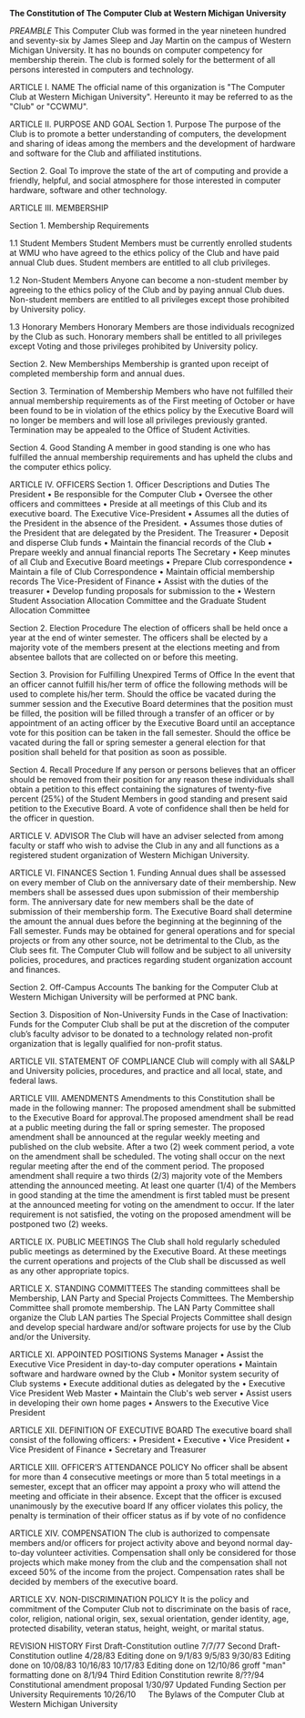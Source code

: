 **The Constitution of The Computer Club at Western Michigan University**

_PREAMBLE_
This Computer Club was formed in the year nineteen hundred and seventy-six by James Sleep and Jay Martin on the campus of Western Michigan University. It has no bounds on computer competency for membership therein. The club is formed solely for the betterment of all persons interested in computers and technology.

ARTICLE I.     NAME
The official name of this organization is "The Computer Club at Western Michigan University". Hereunto it may be referred to as the "Club" or "CCWMU".

ARTICLE II.     PURPOSE AND GOAL
Section 1.     Purpose
The purpose of the Club is to promote a better understanding of computers, the development and sharing of ideas among the members and the development of hardware and software for the Club and affiliated institutions.

Section 2.     Goal
To improve the state of the art of computing and provide a friendly, helpful, and social atmosphere for those interested in computer hardware, software and other technology.

ARTICLE III.     MEMBERSHIP

Section 1.     Membership Requirements

1.1     Student Members
Student Members must be currently enrolled students at WMU who have agreed to the ethics policy of the Club and have paid annual Club dues. Student members are entitled to all club privileges.

1.2     Non-Student Members
Anyone can become a non-student member by agreeing to the ethics policy of the Club and by paying annual Club dues. Non-student members are entitled to all privileges except those prohibited by University policy.

1.3     Honorary Members
Honorary Members are those individuals recognized by the Club as such. Honorary members shall be entitled to all privileges except Voting and those privileges prohibited by University policy.

Section 2.     New Memberships
Membership is granted upon receipt of completed membership form and annual dues.

Section 3.     Termination of Membership
Members who have not fulfilled their annual membership requirements as of the First meeting of October or have been found to be in violation of the ethics policy by the Executive Board will no longer be members and will lose all privileges previously granted. Termination may be appealed to the Office of Student Activities.

Section 4.     Good Standing
A member in good standing is one who has fulfilled the annual membership requirements and has upheld the clubs and the computer ethics policy.

ARTICLE IV.     OFFICERS
Section 1.     Officer Descriptions and Duties
The President
•	Be responsible for the Computer Club
•	Oversee the other officers and committees
•	Preside at all meetings of this Club and its executive board.
The Executive Vice-President
•	Assumes all the duties of the President in the absence of the President.
•	Assumes those duties of the President that are delegated by the President.
The Treasurer
•	Deposit and disperse Club funds
•	Maintain the financial records of the Club
•	Prepare weekly and annual financial reports
The Secretary
•	Keep minutes of all Club and Executive Board meetings
•	Prepare Club correspondence
•	Maintain a file of Club Correspondence
•	Maintain official membership records
The Vice-President of Finance
•	Assist with the duties of the treasurer
•	Develop funding proposals for submission to the
•	Western Student Association Allocation Committee and the Graduate Student Allocation Committee

Section 2.     Election Procedure
The election of officers shall be held once a year at the end of winter semester. The officers shall be elected by a majority vote of the members present at the elections meeting and from absentee ballots that are collected on or before this meeting.

Section 3.     Provision for Fulfilling Unexpired Terms of Office
In the event that an officer cannot fulfill his/her term of office the following methods will be used to complete his/her term. Should the office be vacated during the summer session and the Executive Board determines that the position must be filled, the position will be filled through a transfer of an officer or by appointment of an acting officer by the Executive Board until an acceptance vote for this position can be taken in the fall semester. Should the office be vacated during the fall or spring semester a general election for that position shall beheld for that position as soon as possible.

Section 4.     Recall Procedure
If any person or persons believes that an officer should be removed from their position for any reason these individuals shall obtain a petition to this effect containing the signatures of twenty-five percent (25%) of the Student Members in good standing and present said petition to the Executive Board. A vote of confidence shall then be held for the officer in question.

ARTICLE V.     ADVISOR
The Club will have an adviser selected from among faculty or staff who wish to advise the Club in any and all functions as a registered student organization of Western Michigan University.

ARTICLE VI.     FINANCES
Section 1.     Funding
Annual dues shall be assessed on every member of Club on the anniversary date of their membership. New members shall be assessed dues upon submission of their membership form. The anniversary date for new members shall be the date of submission of their membership form. The Executive Board shall determine the amount the annual dues before the beginning at the beginning of the Fall semester. Funds may be obtained for general operations and for special projects or from any other source, not be detrimental to the Club, as the Club sees fit. The Computer Club will follow and be subject to all university policies, procedures, and practices regarding student organization account and finances.

Section 2.     Off-Campus Accounts
The banking for the Computer Club at Western Michigan University will be performed at PNC bank.

Section 3.     Disposition of Non-University Funds in the Case of Inactivation:
Funds for the Computer Club shall be put at the discretion of the computer club’s faculty advisor to be donated to a technology related non-profit organization that is legally qualified for non-profit status.

ARTICLE VII.     STATEMENT OF COMPLIANCE
Club will comply with all SA&LP and University policies, procedures, and practice and all local, state, and federal laws.

ARTICLE VIII.     AMENDMENTS
Amendments to this Constitution shall be made in the following manner: The proposed amendment shall be submitted to the Executive Board for approval.The proposed amendment shall be read at a public meeting during the fall or spring semester. The proposed amendment shall be announced at the regular weekly meeting and published on the club website. After a two (2) week comment period, a vote on the amendment shall be scheduled. The voting shall occur on the next regular meeting after the end of the comment period. The proposed amendment shall require a two thirds (2/3) majority vote of the Members attending the announced meeting. At least one quarter (1/4) of the Members in good standing at the time the amendment is first tabled must be present at the announced meeting for voting on the amendment to occur. If the later requirement is not satisfied, the voting on the proposed amendment will be postponed two (2) weeks.

ARTICLE IX.     PUBLIC MEETINGS
The Club shall hold regularly scheduled public meetings as determined by the Executive Board. At these meetings the current operations and projects of the Club shall be discussed as well as any other appropriate topics.

ARTICLE X.     STANDING COMMITTEES
The standing committees shall be Membership, LAN Party and Special Projects Committees. The Membership Committee shall promote membership. The LAN Party Committee shall organize the Club LAN parties The Special Projects Committee shall design and develop special hardware and/or software projects for use by the Club and/or the University.

ARTICLE XI.     APPOINTED POSITIONS
Systems Manager
•	Assist the Executive Vice President in day-to-day computer operations
•	Maintain software and hardware owned by the Club
•	Monitor system security of Club systems
•	Execute additional duties as delegated by the
•	Executive Vice President
Web Master
•	Maintain the Club's web server
•	Assist users in developing their own home pages
•	Answers to the Executive Vice President

ARTICLE XII.     DEFINITION OF EXECUTIVE BOARD
The executive board shall consist of the following officers:
•	President
•	Executive
•	Vice President
•	Vice President of Finance
•	Secretary and Treasurer


ARTICLE XIII.     OFFICER’S ATTENDANCE POLICY
No officer shall be absent for more than 4 consecutive meetings or more than 5 total meetings in a semester, except that an officer may appoint a proxy who will attend the meeting and officiate in their absence. Except that the officer is excused unanimously by the executive board If any officer violates this policy, the penalty is termination of their officer status as if by vote of no confidence

ARTICLE XIV.     COMPENSATION
The club is authorized to compensate members and/or officers for project activity above and beyond normal day-to-day volunteer activities. Compensation shall only be considered for those projects which make money from the club and the compensation shall not exceed 50% of the income from the project. Compensation rates shall be decided by members of the executive board.

ARTICLE XV.     NON-DISCRIMINATION POLICY
It is the policy and commitment of the Computer Club not to discriminate on the basis of race, color, religion, national origin, sex, sexual orientation, gender identity, age, protected disability, veteran status, height, weight, or marital status.

REVISION HISTORY
First Draft-Constitution outline 7/7/77
Second Draft-Constitution outline 4/28/83
Editing done on 9/1/83 9/5/83 9/30/83
Editing done on 10/08/83 10/16/83 10/17/83
Editing done on 12/10/86
groff "man" formatting done on 8/1/94
Third Edition Constitution rewrite 8/??/94
Constitutional amendment proposal 1/30/97
Updated Funding Section per University Requirements 10/26/10
 
The Bylaws of the Computer Club at Western Michigan University
